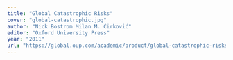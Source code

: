 ```yaml
---
title: "Global Catastrophic Risks"
cover: "global-catastrophic.jpg"
author: "Nick Bostrom Milan M. Ćirković"
editor: "Oxford University Press"
year: "2011"
url: "https://global.oup.com/academic/product/global-catastrophic-risks-9780199606504"
---
```

